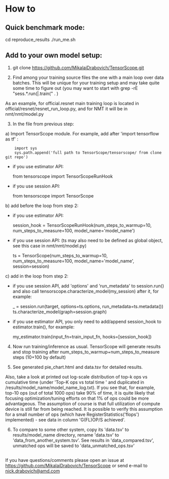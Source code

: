 # How to

## Quick benchmark mode:

cd reproduce_results
./run_me.sh


## Add to your own model setup:

1) git clone https://github.com/MikalaiDrabovich/TensorScope.git

2) Find among your training source files the one with a main loop 
over data batches. This will be unique for your training 
setup and may take quite some time to figure out (you may want to start with 
grep -rE "sess.*\.run\(|\.train\(" . )

As an example, for official.resnet main training loop is located in 
official/resnet/resnet_run_loop.py, and for NMT it will be in nmt/nmt/model.py

3) In the file from previous step:

  a) Import TensorScope module. 
     For example, add after 'import tensorflow as tf' :
          
        import sys
        sys.path.append('full path to TensorScope/tensorscope/ from clone git repo')
      
   - if you use estimator API:
   
        from tensorscope import TensorScopeRunHook
      
   - if you use session API:
   
        from tensorscope import TensorScope    

  b) add before the loop from step 2:
   
   - if you use estimator API:
   
        session_hook = TensorScopeRunHook(num_steps_to_warmup=10,
                                        num_steps_to_measure=100,
                                        model_name='model_name')   
   - if you use session API:
     (ts may also need to be defined as global object, see this case in nmt/nmt/model.py)
      
        ts = TensorScope(num_steps_to_warmup=10,
                       num_steps_to_measure=100,
                       model_name='model_name',
                       session=session)
                         
  c) add in the loop from step 2:
      
   - if you use session API, add 'options' and 'run_metadata' to session.run() and
     also call tensorscope.characterize_model(my_session) after it, for example:
     
        _ = session.run(target,
                      options=ts.options,
                      run_metadata=ts.metadata())  
        ts.characterize_model(graph=session.graph) 
              
   - if you use estimator API, you only need to add/append 
     session_hook to estimator.train(), for example:
        
        my_estimator.train(input_fn=train_input_fn, hooks=[session_hook])


4) Now run training/inference as usual.
TensorScope will generate results and stop training after 
num_steps_to_warmup+num_steps_to_measure steps (10+100 by default)

5) See generated pie_chart.html and data.tsv for detailed results.

Also, take a look at printed out log-scale distribution of top-k ops vs 
cumulative time (under 'Top-K ops vs total time ' and duplicated 
in /results/model_name/model_name_log.txt). If you see that, for example, 
top-10 ops (out of total 1000 ops) take 90% of time, it is quite likely that 
focusing optimization/tuning efforts on that 1% of ops could be more 
advantageous. The assumption of course is that full utilization of 
compute device is still far from being reached. 
It is possible to verify this assumption for a small number of ops 
(which have RegisterStatistics('flops') implemented) - see data 
in column 'G(FL)OP/S achieved'.

6) To compare to some other system, copy its 'data.tsv' to 
results/model_name directory, rename 'data.tsv' to 'data_from_another_system.tsv'.
See results in 'data_compared.tsv', unmatched ops will be saved
to 'data_unmatched_ops.tsv'

## 

If you have questions/comments please open an issue at 
https://github.com/MikalaiDrabovich/TensorScope or send e-mail to nick.drabovich@amd.com 


